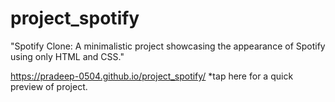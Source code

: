 # project_spotify
"Spotify Clone: A minimalistic project showcasing the appearance of Spotify using only HTML and CSS."

https://pradeep-0504.github.io/project_spotify/   *tap here for a quick preview of project.
